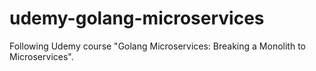# udemy-golang-microservices
Following Udemy course "Golang Microservices: Breaking a Monolith to Microservices".
